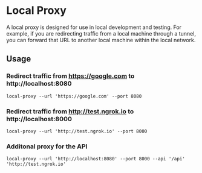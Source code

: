 # Local Proxy

A local proxy is designed for use in local development and testing. For example, if you are redirecting traffic from a local machine through a tunnel, you can forward that URL to another local machine within the local network.

## Usage
### Redirect traffic from https://google.com to http://localhost:8080
```shell
local-proxy --url 'https://google.com' --port 8080
```

### Redirect traffic from http://test.ngrok.io to http://localhost:8000
```shell
local-proxy --url 'http://test.ngrok.io' --port 8000
```

### Additonal proxy for the API
```shell
local-proxy --url 'http://localhost:8080' --port 8000 --api '/api' 'http://test.ngrok.io'
```